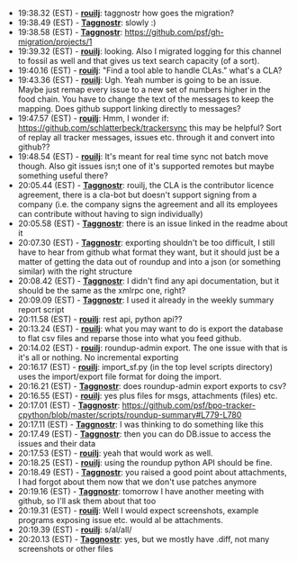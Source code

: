 * <a id="19:38.32">19:38.32 (EST)</a> - __[rouilj](https://github.com/rouilj)__: taggnostr how goes the migration?
* <a id="19:38.49">19:38.49 (EST)</a> - __[Taggnostr](https://github.com/Taggnostr)__: slowly :)
* <a id="19:38.58">19:38.58 (EST)</a> - __[Taggnostr](https://github.com/Taggnostr)__: https://github.com/psf/gh-migration/projects/1
* <a id="19:39.32">19:39.32 (EST)</a> - __[rouilj](https://github.com/rouilj)__: looking. Also I migrated logging for this channel to fossil as well and that gives us text search capacity (of a sort).
* <a id="19:40.16">19:40.16 (EST)</a> - __[rouilj](https://github.com/rouilj)__: "Find a tool able to handle CLAs." what's a CLA?
* <a id="19:43.36">19:43.36 (EST)</a> - __[rouilj](https://github.com/rouilj)__: Ugh. Yeah number is going to be an issue. Maybe just remap every issue to a new set of numbers higher in the food chain. You have to change the text of the messages to keep the mapping. Does github support linking directly to messages?
* <a id="19:47.57">19:47.57 (EST)</a> - __[rouilj](https://github.com/rouilj)__: Hmm, I wonder if: https://github.com/schlatterbeck/trackersync this may be helpful? Sort of replay all tracker messages, issues etc. through it and convert into github??
* <a id="19:48.54">19:48.54 (EST)</a> - __[rouilj](https://github.com/rouilj)__: It's meant for real time sync not batch move though. Also git issues isn;t one of it's supported remotes but maybe something useful there?
* <a id="20:05.44">20:05.44 (EST)</a> - __[Taggnostr](https://github.com/Taggnostr)__: rouilj, the CLA is the contributor licence agreement, there is a cla-bot but doesn't support signing from a company (i.e. the company signs the agreement and all its employees can contribute without having to sign individually)
* <a id="20:05.58">20:05.58 (EST)</a> - __[Taggnostr](https://github.com/Taggnostr)__: there is an issue linked in the readme about it
* <a id="20:07.30">20:07.30 (EST)</a> - __[Taggnostr](https://github.com/Taggnostr)__: exporting shouldn't be too difficult, I still have to hear from github what format they want, but it should just be a matter of getting the data out of roundup and into a json (or something similar) with the right structure
* <a id="20:08.42">20:08.42 (EST)</a> - __[Taggnostr](https://github.com/Taggnostr)__: I didn't find any api documentation, but it should be the same as the xmlrpc one, right?
* <a id="20:09.09">20:09.09 (EST)</a> - __[Taggnostr](https://github.com/Taggnostr)__: I used it already in the weekly summary report script
* <a id="20:11.58">20:11.58 (EST)</a> - __[rouilj](https://github.com/rouilj)__: rest api, python api??
* <a id="20:13.24">20:13.24 (EST)</a> - __[rouilj](https://github.com/rouilj)__: what you may want to do is export the database to flat csv files and reparse those into what you feed github.
* <a id="20:14.02">20:14.02 (EST)</a> - __[rouilj](https://github.com/rouilj)__: roundup-admin export. The one issue with that is it's all or nothing. No incremental exporting
* <a id="20:16.17">20:16.17 (EST)</a> - __[rouilj](https://github.com/rouilj)__: import_sf.py (in the top level scripts directory) uses the import/export file format for doing the import.
* <a id="20:16.21">20:16.21 (EST)</a> - __[Taggnostr](https://github.com/Taggnostr)__: does roundup-admin export exports to csv?
* <a id="20:16.55">20:16.55 (EST)</a> - __[rouilj](https://github.com/rouilj)__: yes plus files for msgs, attachments (files) etc.
* <a id="20:17.01">20:17.01 (EST)</a> - __[Taggnostr](https://github.com/Taggnostr)__: https://github.com/psf/bpo-tracker-cpython/blob/master/scripts/roundup-summary#L779-L780
* <a id="20:17.11">20:17.11 (EST)</a> - __[Taggnostr](https://github.com/Taggnostr)__: I was thinking to do something like this
* <a id="20:17.49">20:17.49 (EST)</a> - __[Taggnostr](https://github.com/Taggnostr)__: then you can do DB.issue to access the issues and their data
* <a id="20:17.53">20:17.53 (EST)</a> - __[rouilj](https://github.com/rouilj)__: yeah that would work as well.
* <a id="20:18.25">20:18.25 (EST)</a> - __[rouilj](https://github.com/rouilj)__: using the roundup python API should be fine.
* <a id="20:18.49">20:18.49 (EST)</a> - __[Taggnostr](https://github.com/Taggnostr)__: you raised a good point about attachments, I had forgot about them now that we don't use patches anymore
* <a id="20:19.16">20:19.16 (EST)</a> - __[Taggnostr](https://github.com/Taggnostr)__: tomorrow I have another meeting with github, so I'll ask them about that too
* <a id="20:19.31">20:19.31 (EST)</a> - __[rouilj](https://github.com/rouilj)__: Well I would expect screenshots, example programs exposing issue etc. would al be attachments.
* <a id="20:19.39">20:19.39 (EST)</a> - __[rouilj](https://github.com/rouilj)__: s/al/all/
* <a id="20:20.13">20:20.13 (EST)</a> - __[Taggnostr](https://github.com/Taggnostr)__: yes, but we mostly have .diff, not many screenshots or other files
